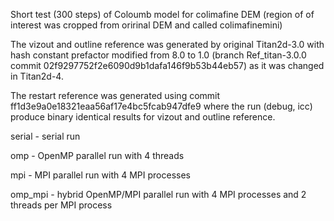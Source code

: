 Short test (300 steps) of Coloumb model for colimafine DEM (region of of interest was cropped from oririnal DEM and called colimafinemini)

The vizout and outline reference was generated by original Titan2d-3.0 with hash constant prefactor modified from 8.0 to 1.0 (branch Ref_titan-3.0.0 commit 02f9297752f2e6090d9b1dafa146f9b53b44eb57) as it was changed in Titan2d-4.

The restart reference was generated using commit ff1d3e9a0e18321eaa56af17e4bc5fcab947dfe9 where the run (debug, icc) produce binary identical results for vizout and outline reference.

serial - serial run

omp - OpenMP parallel run with 4 threads

mpi - MPI parallel run with 4 MPI processes

omp_mpi - hybrid OpenMP/MPI parallel run with 4 MPI processes and 2 threads per MPI process
